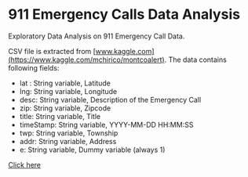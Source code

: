 # 911 Emergency Calls Data Analysis

Exploratory Data Analysis on 911 Emergency Call Data. 

CSV file is extracted from [www.kaggle.com](https://www.kaggle.com/mchirico/montcoalert). The data contains following fields:

* lat : String variable, Latitude
* lng: String variable, Longitude
* desc: String variable, Description of the Emergency Call
* zip: String variable, Zipcode
* title: String variable, Title
* timeStamp: String variable, YYYY-MM-DD HH:MM:SS
* twp: String variable, Township
* addr: String variable, Address
* e: String variable, Dummy variable (always 1)


[Click here](https://nbviewer.jupyter.org/github/vipin-tech/911-Emergency-Calls/blob/master/analysis.ipynb)
